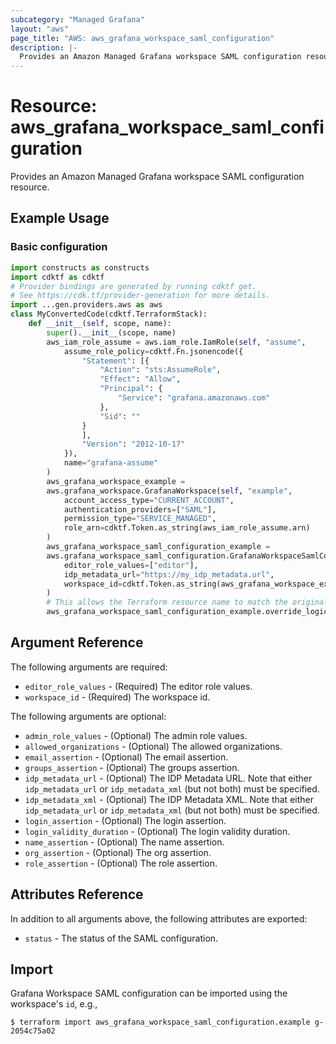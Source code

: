 ```yaml
---
subcategory: "Managed Grafana"
layout: "aws"
page_title: "AWS: aws_grafana_workspace_saml_configuration"
description: |-
  Provides an Amazon Managed Grafana workspace SAML configuration resource.
---
```


# Resource: aws_grafana_workspace_saml_configuration

Provides an Amazon Managed Grafana workspace SAML configuration resource.

## Example Usage

### Basic configuration

```python
import constructs as constructs
import cdktf as cdktf
# Provider bindings are generated by running cdktf get.
# See https://cdk.tf/provider-generation for more details.
import ...gen.providers.aws as aws
class MyConvertedCode(cdktf.TerraformStack):
    def __init__(self, scope, name):
        super().__init__(scope, name)
        aws_iam_role_assume = aws.iam_role.IamRole(self, "assume",
            assume_role_policy=cdktf.Fn.jsonencode({
                "Statement": [{
                    "Action": "sts:AssumeRole",
                    "Effect": "Allow",
                    "Principal": {
                        "Service": "grafana.amazonaws.com"
                    },
                    "Sid": ""
                }
                ],
                "Version": "2012-10-17"
            }),
            name="grafana-assume"
        )
        aws_grafana_workspace_example =
        aws.grafana_workspace.GrafanaWorkspace(self, "example",
            account_access_type="CURRENT_ACCOUNT",
            authentication_providers=["SAML"],
            permission_type="SERVICE_MANAGED",
            role_arn=cdktf.Token.as_string(aws_iam_role_assume.arn)
        )
        aws_grafana_workspace_saml_configuration_example =
        aws.grafana_workspace_saml_configuration.GrafanaWorkspaceSamlConfiguration(self, "example_2",
            editor_role_values=["editor"],
            idp_metadata_url="https://my_idp_metadata.url",
            workspace_id=cdktf.Token.as_string(aws_grafana_workspace_example.id)
        )
        # This allows the Terraform resource name to match the original name. You can remove the call if you don't need them to match.
        aws_grafana_workspace_saml_configuration_example.override_logical_id("example")
```

## Argument Reference

The following arguments are required:

* `editor_role_values` - (Required) The editor role values.
* `workspace_id` - (Required) The workspace id.

The following arguments are optional:

* `admin_role_values` - (Optional) The admin role values.
* `allowed_organizations` - (Optional) The allowed organizations.
* `email_assertion` - (Optional) The email assertion.
* `groups_assertion` - (Optional) The groups assertion.
* `idp_metadata_url` - (Optional) The IDP Metadata URL. Note that either `idp_metadata_url` or `idp_metadata_xml` (but not both) must be specified.
* `idp_metadata_xml` - (Optional) The IDP Metadata XML. Note that either `idp_metadata_url` or `idp_metadata_xml` (but not both) must be specified.
* `login_assertion` - (Optional) The login assertion.
* `login_validity_duration` - (Optional) The login validity duration.
* `name_assertion` - (Optional) The name assertion.
* `org_assertion` - (Optional) The org assertion.
* `role_assertion` - (Optional) The role assertion.

## Attributes Reference

In addition to all arguments above, the following attributes are exported:

* `status` - The status of the SAML configuration.

## Import

Grafana Workspace SAML configuration can be imported using the workspace's `id`, e.g.,

```
$ terraform import aws_grafana_workspace_saml_configuration.example g-2054c75a02
```

<!-- cache-key: cdktf-0.17.0-pre.15 input-3f700f37e72c0cc581433a8bebe0ae2331695a16cc144c1a7968d200514c8b79 -->